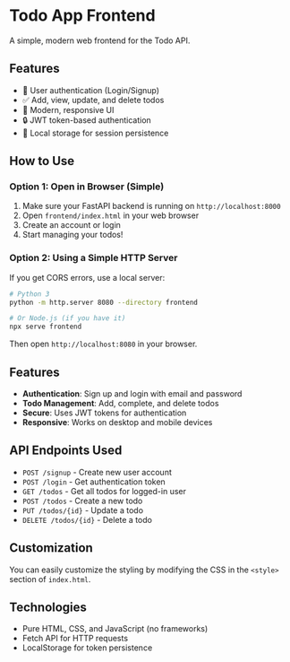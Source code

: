 # Todo App Frontend

A simple, modern web frontend for the Todo API.

## Features

- 🔐 User authentication (Login/Signup)
- ✅ Add, view, update, and delete todos
- 🎨 Modern, responsive UI
- 🔒 JWT token-based authentication
- 💾 Local storage for session persistence

## How to Use

### Option 1: Open in Browser (Simple)

1. Make sure your FastAPI backend is running on `http://localhost:8000`
2. Open `frontend/index.html` in your web browser
3. Create an account or login
4. Start managing your todos!

### Option 2: Using a Simple HTTP Server

If you get CORS errors, use a local server:

```bash
# Python 3
python -m http.server 8080 --directory frontend

# Or Node.js (if you have it)
npx serve frontend
```

Then open `http://localhost:8080` in your browser.

## Features

- **Authentication**: Sign up and login with email and password
- **Todo Management**: Add, complete, and delete todos
- **Secure**: Uses JWT tokens for authentication
- **Responsive**: Works on desktop and mobile devices

## API Endpoints Used

- `POST /signup` - Create new user account
- `POST /login` - Get authentication token
- `GET /todos` - Get all todos for logged-in user
- `POST /todos` - Create a new todo
- `PUT /todos/{id}` - Update a todo
- `DELETE /todos/{id}` - Delete a todo

## Customization

You can easily customize the styling by modifying the CSS in the `<style>` section of `index.html`.

## Technologies

- Pure HTML, CSS, and JavaScript (no frameworks)
- Fetch API for HTTP requests
- LocalStorage for token persistence

